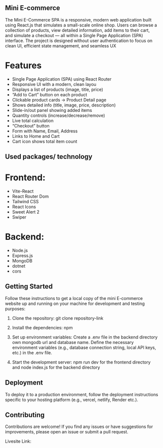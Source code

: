 
## Mini E-commerce
The Mini E-Commerce SPA is a responsive, modern web application built using React.js that simulates a small-scale online shop. Users can browse a collection of products, view detailed information, add items to their cart, and simulate a checkout — all within a Single Page Application (SPA) interface. The project is designed without user authentication to focus on clean UI, efficient state management, and seamless UX



# Features

- Single Page Application (SPA) using React Router
- Responsive UI with a modern, clean layou
- Displays a list of products (image, title, price)
- “Add to Cart” button on each product
- Clickable product cards → Product Detail page
- Shows detailed info (title, image, price, description)
- Slide-in/out panel showing added items
- Quantity controls (increase/decrease/remove)
- Live total calculation
- “Checkout” button
- Form with Name, Email, Address
- Links to Home and Cart
- Cart icon shows total item count




## Used packages/ technology

# Frontend:
- Vite-React
- React Router Dom
- Tailwind CSS
- React Icons
- Sweet Alert 2
- Swiper

# Backend:
- Node.js
- Express.js
- MongoDB
- dotnet
- cors

## Getting Started

Follow these instructions to get a local copy of the mini E-commerce website up and running on your machine for development and testing purposes:

1. Clone the repository: git clone repository-link

2. Install the dependencies: npm

3. Set up environment variables: Create a .env file in the backend directory own mongodb url and database name. Define the necessary environment variables (e.g., database connection string, local API keys, etc.) in the .env file.

4. Start the development server: npm run dev for the frontend directory and node index.js  for the backend directory

## Deployment
To deploy it to a production environment, follow the deployment instructions specific to your hosting platform (e.g., vercel, netlify, Render etc.).


## Contributing
Contributions are welcome! If you find any issues or have suggestions for improvements, please open an issue or submit a pull request.

Livesite Link:

